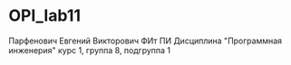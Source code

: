 # OPI_lab11
Парфенович
Евгений
Викторович
ФИт
ПИ
Дисциплина "Программная инженерия"
курс 1, группа 8, подгруппа 1
